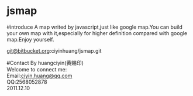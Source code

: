 jsmap
=====
#introduce
A map writed by javascript,just like google map.You can build your own map with it,especially for higher definition compared with google map.Enjoy yourself.

git@bitbucket.org:ciyinhuang/jsmap.git

#Contact
By huangciyin(黄赐印)  
Welcome to connect me:   
Email:ciyin.huang@qq.com  
QQ:2568052878  
2011.12.10  